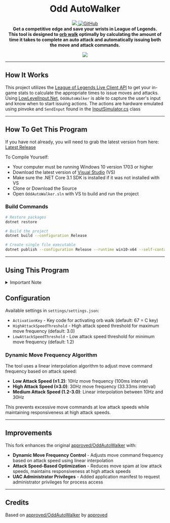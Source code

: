<h1 align="center">
    Odd AutoWalker
</h1>
<p align="center">
    <a href="https://github.com/approved/OddAutoWalker/actions?query=workflow%3A%22.NET+Core%22">
        <img src="https://img.shields.io/github/workflow/status/approved/OddAutoWalker/.NET%20Core/master?style=for-the-badge">
    </a>
    <a href="license">
        <img alt="GitHub" src="https://img.shields.io/github/license/approved/OddAutoWalker?style=for-the-badge">
    </a>
    <br>
    <b>
    Get a competitive edge and save your wrists in League of Legends. <br>
    This tool is designed to <a href="https://mobalytics.gg/blog/lol-attack-move-how-to-orb-walk/" title="Orb walking is where you auto attack a target but cancel or finish the animation early by entering a new command that interrupts it.">orb walk</a> optimally by calculating the amount of time it takes to complete an auto attack and automatically issuing both the move and attack commands.
    </b>
</p>

<p align="center">
    <img src="https://odd.dev/videos/league_kogmaw_autowalker.gif">
</p>

---

## How It Works

This project utilizes the [League of Legends Live Client API](https://developer.riotgames.com/docs/lol#game-client-api_live-client-data-api) to get your in-game stats to calculate the appropriate times to issue moves and attacks.
Using [LowLevelInput.Net](https://github.com/michel-pi/LowLevelInput.Net), `OddAutoWalker` is able to capture the user's input and know when to start issuing actions. The actions are hardware emulated using pinvoke and `SendInput` found in the [InputSimulator.cs](OddAutoWalker/InputSimulator.cs) class

---

## How To Get This Program

If you have not already, you will need to grab the latest version from here: [Latest Release](https://github.com/approved/OddAutoWalker/releases)

To Compile Yourself:

* Your computer must be running Windows 10 version 1703 or higher
* Download the latest version of [Visual Studio](https://visualstudio.microsoft.com/downloads/) (VS)
* Make sure the .NET Core 3.1 SDK is installed if it was not installed with VS
* Clone or Download the Source
* Open `OddAutoWalker.sln` with VS to build and run the project

### Build Commands

```bash
# Restore packages
dotnet restore

# Build the project
dotnet build --configuration Release

# Create single file executable
dotnet publish --configuration Release --runtime win10-x64 --self-contained true --property:PublishSingleFile=true
```

---

## Using This Program
<details>
    <summary>Important Note</summary>
    <p>
        <i>
            <b>
                While this program is usable, it is intended to be used as reference for both a better implementation and your own project.
                <br>
                <br>
                If you don't want to mess with the program yourself, you must have your "Player Attack Move" bound to 'A'. <br>
                This setting can be found in the in-game settings at Settings->Hotkeys->Player Movement.
            </b>
        </i>
    </p>
</details>

## Configuration

Available settings in `settings/settings.json`:

- `ActivationKey` - Key code for activating orb walk (default: 67 = C key)
- `HighAttackSpeedThreshold` - High attack speed threshold for maximum move frequency (default: 3.0)
- `LowAttackSpeedThreshold` - Low attack speed threshold for minimum move frequency (default: 1.2)

### Dynamic Move Frequency Algorithm

The tool uses a linear interpolation algorithm to adjust move command frequency based on attack speed:

- **Low Attack Speed (≤1.2)**: 10Hz move frequency (100ms interval)
- **High Attack Speed (≥3.0)**: 30Hz move frequency (33.33ms interval)  
- **Medium Attack Speed (1.2-3.0)**: Linear interpolation between 10Hz and 30Hz

This prevents excessive move commands at low attack speeds while maintaining responsiveness at high attack speeds.

---

## Improvements

This fork enhances the original [approved/OddAutoWalker](https://github.com/approved/OddAutoWalker) with:

- **Dynamic Move Frequency Control** - Adjusts move command frequency based on attack speed using linear interpolation
- **Attack Speed-Based Optimization** - Reduces move spam at low attack speeds, maintains responsiveness at high attack speeds
- **UAC Administrator Privileges** - Added application manifest to request administrator privileges for process access

---

## Credits

Based on [approved/OddAutoWalker](https://github.com/approved/OddAutoWalker) by [approved](https://github.com/approved)